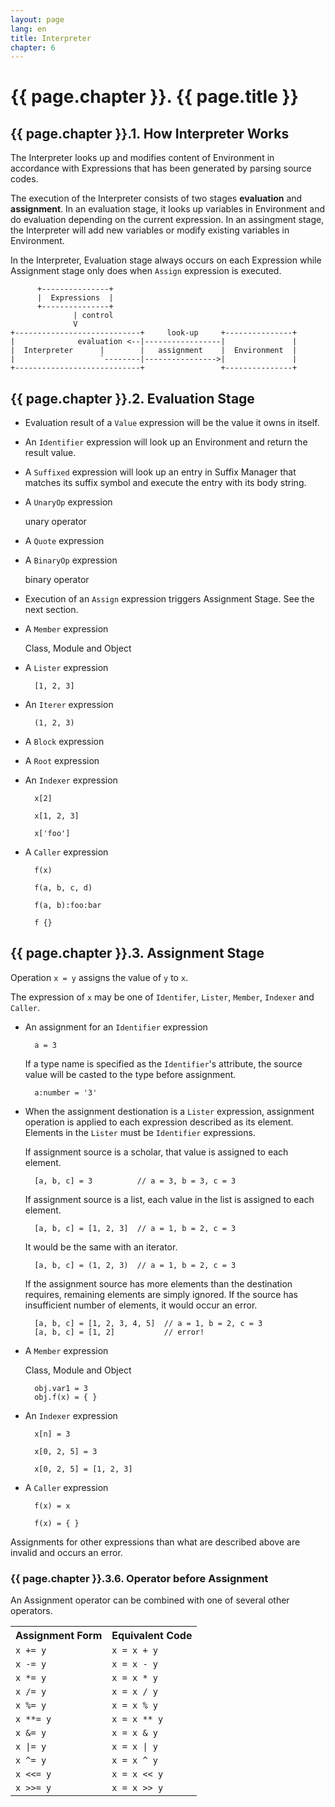 ```yaml
---
layout: page
lang: en
title: Interpreter
chapter: 6
---
```


# {{ page.chapter }}. {{ page.title }}

## {{ page.chapter }}.1. How Interpreter Works

The Interpreter looks up and modifies content of Environment
in accordance with Expressions that has been generated by parsing source codes.

The execution of the Interpreter consists of two stages **evaluation** and **assignment**.
In an evaluation stage, it looks up variables in Environment and do evaluation
depending on the current expression.
In an assingment stage, the Interpreter will add new variables
or modify existing variables in Environment.

In the Interpreter, Evaluation stage always occurs on each Expression
while Assignment stage only does when `Assign` expression is executed.

          +---------------+
          |  Expressions  |
          +---------------+
                  | control
                  V
    +----------------------------+     look-up     +---------------+
    |              evaluation <--|-----------------|               |
    |  Interpreter      |        |   assignment    |  Environment  |
    |                   `--------|---------------->|               |
    +----------------------------+                 +---------------+


## {{ page.chapter }}.2. Evaluation Stage

* Evaluation result of a `Value` expression will be the value it owns in itself.

* An `Identifier` expression will look up an Environment and return the result value.

* A `Suffixed` expression will look up an entry in Suffix Manager
 that matches its suffix symbol and execute the entry with its body string.

* A `UnaryOp` expression

  unary operator

* A `Quote` expression

* A `BinaryOp` expression

  binary operator

* Execution of an `Assign` expression triggers Assignment Stage. See the next section.

* A `Member` expression

  Class, Module and Object

* A `Lister` expression

        [1, 2, 3]

* An `Iterer` expression

        (1, 2, 3)

* A `Block` expression



* A `Root` expression

* An `Indexer` expression

        x[2]
        
        x[1, 2, 3]
        
        x['foo']

* A `Caller` expression

        f(x)

        f(a, b, c, d)

        f(a, b):foo:bar

        f {}


## {{ page.chapter }}.3. Assignment Stage

Operation `x = y` assigns the value of `y` to `x`.

The expression of `x` may be one of `Identifer`, `Lister`, `Member`, `Indexer` and `Caller`.

* An assignment for an `Identifier` expression

        a = 3

  If a type name is specified as the `Identifier`'s  attribute,
  the source value will be casted to the type before assignment.

        a:number = '3'

* When the assignment destionation is a `Lister` expression,
  assignment operation is applied to each expression described as its element.
  Elements in the `Lister` must be `Identifier` expressions.
  
  If assignment source is a scholar, that value is assigned to each element.

        [a, b, c] = 3          // a = 3, b = 3, c = 3

  If assignment source is a list, each value in the list is assigned to each element.

        [a, b, c] = [1, 2, 3]  // a = 1, b = 2, c = 3

  It would be the same with an iterator.

        [a, b, c] = (1, 2, 3)  // a = 1, b = 2, c = 3

  If the assignment source has more elements than the destination requires,
  remaining elements are simply ignored.
  If the source has insufficient number of elements, it would occur an error.

        [a, b, c] = [1, 2, 3, 4, 5]  // a = 1, b = 2, c = 3
        [a, b, c] = [1, 2]           // error!

* A `Member` expression

  Class, Module and Object

        obj.var1 = 3
        obj.f(x) = { }

* An `Indexer` expression

        x[n] = 3
        
        x[0, 2, 5] = 3

        x[0, 2, 5] = [1, 2, 3]
        

* A `Caller` expression

        f(x) = x
        
        f(x) = { }

Assignments for other expressions than what are described above are invalid and occurs an error.


### {{ page.chapter }}.3.6. Operator before Assignment

An Assignment operator can be combined with one of several other operators.

<table>
<tr><th>Assignment Form</th><th>Equivalent Code</th></tr>
<tr><td><code>x += y</code></td><td><code>x = x + y</code></td></tr>
<tr><td><code>x -= y</code></td><td><code>x = x - y</code></td></tr>
<tr><td><code>x *= y</code></td><td><code>x = x * y</code></td></tr>
<tr><td><code>x /= y</code></td><td><code>x = x / y</code></td></tr>
<tr><td><code>x %= y</code></td><td><code>x = x % y</code></td></tr>
<tr><td><code>x **= y</code></td><td><code>x = x ** y</code></td></tr>
<tr><td><code>x &= y</code></td><td><code>x = x & y</code></td></tr>
<tr><td><code>x |= y</code></td><td><code>x = x | y</code></td></tr>
<tr><td><code>x ^= y</code></td><td><code>x = x ^ y</code></td></tr>
<tr><td><code>x <<= y</code></td><td><code>x = x << y</code></td></tr>
<tr><td><code>x >>= y</code></td><td><code>x = x >> y</code></td></tr>
</table>
